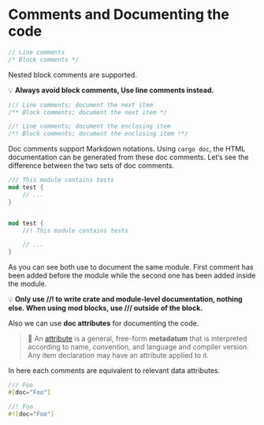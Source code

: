 # Comments and Documenting the code

```rust
// Line comments
/* Block comments */
```

Nested block comments are supported.

💡 **Always avoid block comments, Use line comments instead.**

```rust
/// Line comments; document the next item
/** Block comments; document the next item */

//! Line comments; document the enclosing item
/*! Block comments; document the enclosing item !*/
```

Doc comments support Markdown notations. Using ```cargo doc```, the HTML documentation can be generated from these doc comments. Let’s see the difference between the two sets of doc comments.

```rust
/// This module contains tests
mod test {
    // ...
}


mod test {
    //! This module contains tests

    // ...
}
```

As you can see both use to document the same module. First comment has been added before the module while the second one has been added inside the module.

💡 **Only use //! to write crate and module-level documentation, nothing else. When using mod blocks, use /// outside of the block.**

Also we can use **doc attributes** for documenting the code.

> 🔎 An [attribute](https://doc.rust-lang.org/reference.html#attributes) is a general, free-form **metadatum** that is interpreted according to name, convention, and language and compiler version. Any item declaration may have an attribute applied to it. 

In here each comments are equivalent to relevant data attributes.

```rust
/// Foo
#[doc="Foo"]

//! Foo
#![doc="Foo"]
```